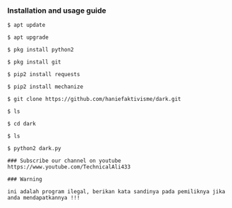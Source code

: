 ### Installation and usage guide
```
$ apt update 
```
```
$ apt upgrade 
```
```
$ pkg install python2
```
```
$ pkg install git
```
```
$ pip2 install requests
```
```
$ pip2 install mechanize
```
```
$ git clone https://github.com/haniefaktivisme/dark.git
```
```
$ ls
```
```
$ cd dark
```
```
$ ls
```
```
$ python2 dark.py
```
```
### Subscribe our channel on youtube
https://www.youtube.com/TechnicalAli433

### Warning

ini adalah program ilegal, berikan kata sandinya pada pemiliknya jika anda mendapatkannya !!!

